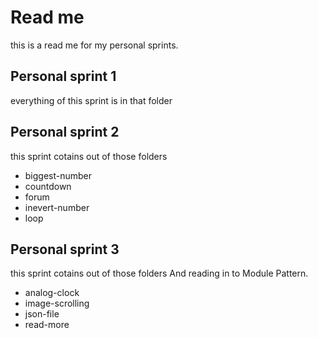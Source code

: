 # Read me
this is a read me for my personal sprints.

## Personal sprint 1
everything of this sprint is in that folder

## Personal sprint 2
this sprint cotains out of those folders

* biggest-number
* countdown
* forum
* inevert-number
* loop

## Personal sprint 3
this sprint cotains out of those folders
And reading in to Module Pattern.

* analog-clock
* image-scrolling
* json-file
* read-more

